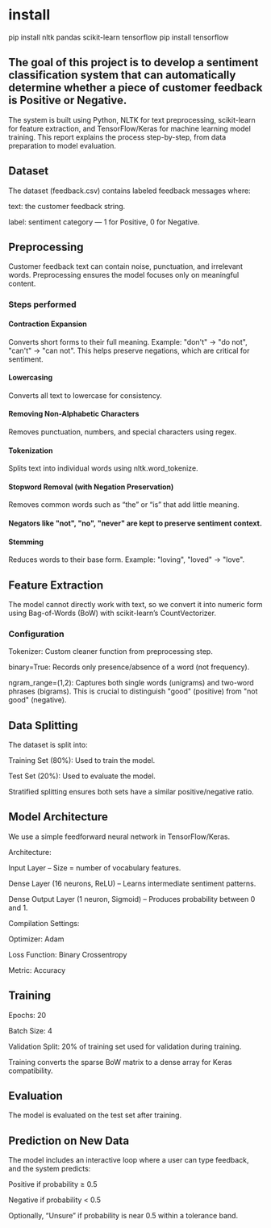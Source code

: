 # install
pip install nltk pandas scikit-learn tensorflow
pip install tensorflow




## The goal of this project is to develop a sentiment classification system that can automatically determine whether a piece of customer feedback is Positive or Negative.
The system is built using Python, NLTK for text preprocessing, scikit-learn for feature extraction, and TensorFlow/Keras for machine learning model training.
This report explains the process step-by-step, from data preparation to model evaluation.

## Dataset
The dataset (feedback.csv) contains labeled feedback messages where:

text: the customer feedback string.

label: sentiment category — 1 for Positive, 0 for Negative.


## Preprocessing
Customer feedback text can contain noise, punctuation, and irrelevant words. Preprocessing ensures the model focuses only on meaningful content.

### Steps performed
#### Contraction Expansion

Converts short forms to their full meaning.
Example: "don't" → "do not", "can't" → "can not".
This helps preserve negations, which are critical for sentiment.

#### Lowercasing

Converts all text to lowercase for consistency.

#### Removing Non-Alphabetic Characters

Removes punctuation, numbers, and special characters using regex.

#### Tokenization

Splits text into individual words using nltk.word_tokenize.

#### Stopword Removal (with Negation Preservation)

Removes common words such as “the” or “is” that add little meaning.

#### Negators like "not", "no", "never" are kept to preserve sentiment context.

#### Stemming

Reduces words to their base form.
Example: "loving", "loved" → "love".


## Feature Extraction
The model cannot directly work with text, so we convert it into numeric form using Bag-of-Words (BoW) with scikit-learn’s CountVectorizer.

### Configuration
Tokenizer: Custom cleaner function from preprocessing step.

binary=True: Records only presence/absence of a word (not frequency).

ngram_range=(1,2): Captures both single words (unigrams) and two-word phrases (bigrams).
This is crucial to distinguish "good" (positive) from "not good" (negative).



## Data Splitting
The dataset is split into:

Training Set (80%): Used to train the model.

Test Set (20%): Used to evaluate the model.

Stratified splitting ensures both sets have a similar positive/negative ratio.

## Model Architecture
We use a simple feedforward neural network in TensorFlow/Keras.

Architecture:

Input Layer – Size = number of vocabulary features.

Dense Layer (16 neurons, ReLU) – Learns intermediate sentiment patterns.

Dense Output Layer (1 neuron, Sigmoid) – Produces probability between 0 and 1.

Compilation Settings:

Optimizer: Adam

Loss Function: Binary Crossentropy

Metric: Accuracy

## Training
Epochs: 20

Batch Size: 4

Validation Split: 20% of training set used for validation during training.

Training converts the sparse BoW matrix to a dense array for Keras compatibility.

## Evaluation
The model is evaluated on the test set after training.




## Prediction on New Data
The model includes an interactive loop where a user can type feedback, and the system predicts:

Positive if probability ≥ 0.5

Negative if probability < 0.5

Optionally, “Unsure” if probability is near 0.5 within a tolerance band.




